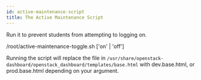 ```yaml
---
id: active-maintenance-script
title: The Active Maintenance Script
---
```


Run it to prevent students from attempting to logging on.

/root/active-maintenance-toggle.sh ['on' | 'off']

Running the script will replace the file in `/usr/share/openstack-dashboard/openstack_dashboard/templates/base.html` with dev.base.html, or prod.base.html depending on your argument. 